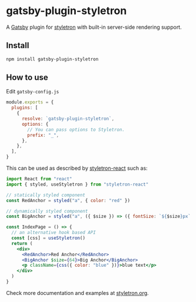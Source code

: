# gatsby-plugin-styletron

A [Gatsby](https://github.com/gatsbyjs/gatsby) plugin for
[styletron](https://github.com/styletron/styletron) with built-in server-side
rendering support.

## Install

```sh
npm install gatsby-plugin-styletron
```

## How to use

Edit `gatsby-config.js`

```javascript
module.exports = {
  plugins: [
    {
      resolve: `gatsby-plugin-styletron`,
      options: {
        // You can pass options to Styletron.
        prefix: "_",
      },
    },
  ],
}
```

This can be used as described by [styletron-react](https://github.com/styletron/styletron/tree/master/packages/styletron-react) such as:

```jsx
import React from "react"
import { styled, useStyletron } from "styletron-react"

// statically styled component
const RedAnchor = styled("a", { color: "red" })

// dynamically styled component
const BigAnchor = styled("a", ({ $size }) => ({ fontSize: `${$size}px` }))

const IndexPage = () => {
  // an alternative hook based API
  const [css] = useStyletron()
  return (
    <div>
      <RedAnchor>Red Anchor</RedAnchor>
      <BigAnchor $size={64}>Big Anchor</BigAnchor>
      <p className={css({ color: "blue" })}>blue text</p>
    </div>
  )
}
```

Check more documentation and examples at [styletron.org](https://www.styletron.org/).

